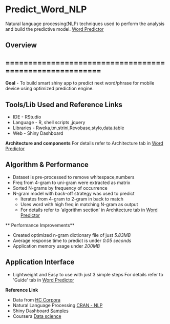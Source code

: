 # Predict_Word_NLP
Natural language processing(NLP) techniques used to perform the analysis and build the predictive model.
[Word Predictor](https://amudhanarayanan.shinyapps.io/word-predict/)

## Overview
## ========================================================
**Goal** - To build smart shiny app to predict next word/phrase for mobile device using optimized prediction engine.

## Tools/Lib Used and Reference Links

 - IDE - RStudio 
 - Language - R, shell scripts ,jquery
 - Libraries - Rweka,tm,strini,Revobase,stylo,data.table
 - Web - Shiny Dashboard

**Architecture and components** 
For details refer to Architecture tab in [Word Predictor](https://amudhanarayanan.shinyapps.io/word-predict/)


## Algorithm & Performance 

- Dataset is pre-processed to remove whitespace,numbers
- Freq from 4-gram to uni-gram were extracted as matrix
- Sorted N-grams by frequency of occurrence
- N-gram model with back-off strategy was used to predict
  - Iterates from 4-gram to 2-gram in back to match
  - Uses word with high freq in matching N-gram as output
  - For details refer to 'algorithm section' in Architecture tab in [Word Predictor](https://amudhanarayanan.shinyapps.io/word-predict/)

** Performance Improvements**
- Created optimized n-gram dictionary file of just *5.83MB*
- Average response time to predict is under *0.05 seconds*
- Application memory usage under *200MB*


## Application Interface
- Lightweight and Easy to use with just 3 simple steps
For details refer to 'Guide' tab in [Word Predictor](https://amudhanarayanan.shinyapps.io/word-predict/)


**Reference Link**
 - Data from [HC Corpora](http://www.corpora.heliohost.org/)
 - Natural Language Processing [CRAN - NLP](http://cran.r-project.org/web/views/NaturalLanguageProcessing.html)
 - Shiny Dashboard [Samples](https://rstudio.github.io/shinydashboard/get_started.html)
 - Coursera [Data science](https://www.coursera.org/specializations/jhu-data-science)

